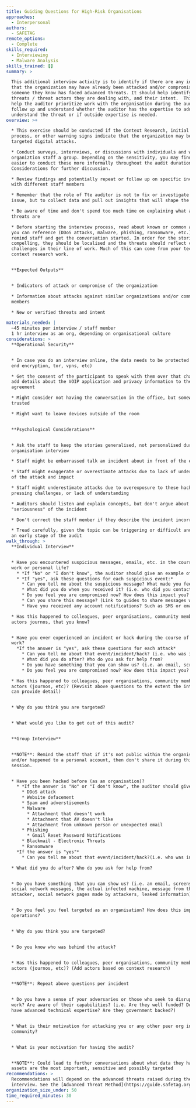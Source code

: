 ```yaml
---
title: Guiding Questions for High-Risk Organisations
approaches:
  - Interpersonal
authors:
  - SAFETAG
remote_options:
  - Complete
skills_required:
  - Interviewing
  - Malware Analysis
skills_trained: []
summary: >

  This additional interview activity is to identify if there are any indicators
  that the organization may have already been attacked and/or compromised, or if
  someone they know has faced advanced threats. It should help identify what
  threats / threat actors they are dealing with, and their intent.  This will
  help the auditor prioritize work with the organisation during the audit and
  follow up and understand whether the auditor has the expertise to address or
  understand the threat or if outside expertise is needed.
overview: >+

  * This exercise should be conducted if the Context Research, initial interview
  process, or other warning signs indicate that the organization may be facing
  targeted digital attacks.

  * Conduct surveys, internviews, or discussions with individuals and with the
  organiztion staff a group. Depending on the sensitivity, you may find it
  easier to conduct these more informally throughout the audit duration. See
  Considerations for further discussion.

  * Review findings and potentially repeat or follow up on specific incidents
  with different staff members

  * Remember that the role of Tte auditor is not to fix or investigate the
  issue, but to collect data and pull out insights that will shape the audit.

  * Be aware of time and don't spend too much time on explaining what advanced
  threats are

  * Before starting the interview process, read about known or common attacks
  you can reference (DDoS attacks, malware, phishing, ransomware, etc.) to
  remind staff and get the conversation started. In order for the stories to be
  compelling, they should be localised and the threats should reflect common
  challenges in their line of work. Much of this can come from your technical
  context research work.


  **Expected Outputs**


  * Indicators of attack or compromise of the organization

  * Information about attacks against similar organizations and/or community
  members

  * New or verified threats and intent

materials_needed: |
  ~45 minutes per interview / staff member
  1 hr interview as an org, depending on organisational culture
considerations: >
  **Operational Security**


  * In case you do an interview online, the data needs to be protected (end to
  end encryption, tor, vpns, etc)

  * Get the consent of the participant to speak with them over that channel, or
  add details about the VOIP application and privacy information to the
  agreement

  * Might consider not having the conversation in the office, but somewhere
  trusted

  * Might want to leave devices outside of the room


  **Psychological Considerations**


  * Ask the staff to keep the stories generalised, not personalised during the
  organisation interview

  * Staff might be embarrassed talk an incident about in front of the entire org

  * Staff might exaggerate or overestimate attacks due to lack of understanding
  of the attack and impact

  * Staff might underestimate attacks due to overexposure to these hacks, other
  pressing challenges, or lack of understanding

  * Auditors should listen and explain concepts, but don't argue about the
  "seriousness" of the incident

  * Don't correct the staff member if they describe the incident incorrectly

  * Tread carefully, given the topic can be triggering or difficult and this is
  an early stage of the audit
walk_through: >
  **Individual Interview**


  * Have you encountered suspicious messages, emails, etc. in the course of your
  work or personal life?
    * *If "No" or "I don't know", the auditor should give an example of what an suspicious message might look like.*
    * *If "yes", ask these questions for each suspicious event:*
      * Can you tell me about the suspicious message? What made you feel it was suspicious?
      * What did you do when you received it? (i.e. who did you contact? did you click on it or download a file? did you follow the instructions?)
      * Do you feel you are compromised now? How does this impact you?
      * Can you share this message? (Link to guides to share messages with sender, content, timestamp)
      * Have you received any account notifications? Such as SMS or emails notifying you of unauthorized access to your account (email, social media), an account being locked, suspicious activity on your account?

  * Has this happened to colleagues, peer organisations, community members, CSO
  actors journos, that you know?


  * Have you ever experienced an incident or hack during the course of your
  work?
    *If the answer is "yes", ask these questions for each attack*
      * Can you tell me about that event/incident/hack? (i.e. who was involved, when it happened, what happened, was it personal or work-related? what were the consequences? (financial, physical, emotional, reputational))
      * What did you do after? Who do you ask for help from?
      * Do you have something that you can show us? (i.e. an email, screenshots, social network messages, the actual infected machine, message from the attacker, social network pages made by attackers, leaked information)
      * Do you feel you are compromised now? How does this impact you?

  * Has this happened to colleagues, peer organisations, community members, CSO
  actors (journos, etc)? (Revisit above questions to the extent the interviewee
  can provide detail)


  * Why do you think you are targeted?


  * What would you like to get out of this audit?


  **Group Interview**


  **NOTE**: Remind the staff that if it's not public within the organisation
  and/or happened to a personal account, then don't share it during this
  session.


  * Have you been hacked before (as an organisation)?
    * *If the answer is "No" or "I don't know", the auditor should give an example of what an attack might look like. If they still say no, then move on to other questions for the risk assessment:*
      * DDoS attack
      * Website defacement
      * Spam and adverstisements
      * Malware
        * Attachment that doesn't work
        * Attachment that AV doesn't like
        * Attachment from unknown person or unexpected email
      * Phishing
        * Gmail Reset Password Notifications
      * Blackmail - Electronic Threats
      * Ransomware
    *If the answer is "yes"*
      * Can you tell me about that event/incident/hack?(i.e. who was involved, when it happened, what happened, was it personal or work-related? what were the consequences? (financial, physical, emotional, reputational))

  * What did you do after? Who do you ask for help from?


  * Do you have something that you can show us? (i.e. an email, screenshots,
  social network messages, the actual infected machine, message from the
  attacker, social network pages made by attackers, leaked information)


  * Do you feel you feel targeted as an organisation? How does this impact your
  operations?


  * Why do you think you are targeted?


  * Do you know who was behind the attack?


  * Has this happened to colleagues, peer organisations, community members, CSO
  actors (journos, etc)? (Add actors based on context research)


  **NOTE**: Repeat above questions per incident


  * Do you have a sense of your adversaries or those who seek to disrupt your
  work? Are aware of their capabilities? (i.e. Are they well funded? Do they
  have advanced technical expertise? Are they government backed?)


  * What is their motivation for attacking you or any other peer org in the
  community?


  * What is your motivation for having the audit?


  **NOTE**: Could lead to further conversations about what data they have, what
  assets are the most important, sensitive and possibly targeted
recommendations: >
  Recommendations will depend on the advanced threats raised during the
  interview. See the [Advanced Threat Method](https://guide.safetag.org/methods/advanced_threat) for details.
organization_size_under: 50
time_required_minutes: 30
---
```


